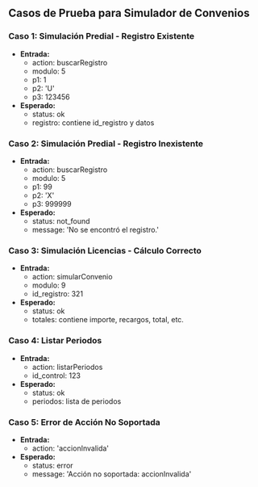 ## Casos de Prueba para Simulador de Convenios

### Caso 1: Simulación Predial - Registro Existente
- **Entrada:**
  - action: buscarRegistro
  - modulo: 5
  - p1: 1
  - p2: 'U'
  - p3: 123456
- **Esperado:**
  - status: ok
  - registro: contiene id_registro y datos

### Caso 2: Simulación Predial - Registro Inexistente
- **Entrada:**
  - action: buscarRegistro
  - modulo: 5
  - p1: 99
  - p2: 'X'
  - p3: 999999
- **Esperado:**
  - status: not_found
  - message: 'No se encontró el registro.'

### Caso 3: Simulación Licencias - Cálculo Correcto
- **Entrada:**
  - action: simularConvenio
  - modulo: 9
  - id_registro: 321
- **Esperado:**
  - status: ok
  - totales: contiene importe, recargos, total, etc.

### Caso 4: Listar Periodos
- **Entrada:**
  - action: listarPeriodos
  - id_control: 123
- **Esperado:**
  - status: ok
  - periodos: lista de periodos

### Caso 5: Error de Acción No Soportada
- **Entrada:**
  - action: 'accionInvalida'
- **Esperado:**
  - status: error
  - message: 'Acción no soportada: accionInvalida'

